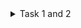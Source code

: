 
<details>
	<summary>Task 1 and 2  </summary>
	
# Day 0 
We start by creating a high-level model of the entire RISC-V processor using C code, which acts as a clear specification of how the processor should behave. Using tools like RISC-V GCC, we compile and run applications on this model to verify that it works correctly. Once we are confident that the C model accurately represents the processor, we transition to writing the actual hardware description in Verilog. This Verilog code includes only the processor’s core logic and instruction set, while peripherals and other modules—called IP blocks—are kept separate and reused as needed. These IP blocks may include analog components, pre-designed macros, or gate-level netlists that have already been proven and validated. By integrating the processor core with these peripherals and IP blocks, we build a complete System on Chip (SoC). To ensure everything functions as expected, we run the same applications on the Verilog hardware model and check that its output matches the behavior of the original C specification. It’s important to note the key difference between microcontrollers and microprocessors: microcontrollers are complete systems on a single chip, including CPU, memory, and peripherals, optimized for embedded, specific tasks with low cost and power consumption; microprocessors, on the other hand, consist only of the CPU core and require external memory and peripherals, making them more powerful and flexible for complex systems like PCs. After the Verilog RTL is finalized, it’s converted into gate-level logic—made up of AND, OR gates, flip-flops, and transistors—without any high-level constructs like if-statements. This stage involves placing and routing these gates to create a physical layout, which is saved in a GDSII file. The GDSII file contains the necessary information for the chip fabricator to manufacture the design. Before sending to the factory (a step called “tape-out”), the design undergoes strict checks such as Design Rule Checks (DRC) and Layout Versus Schematic (LVS). Once the chips are produced (“tape-in”), they are connected to peripherals and programmed. We verify that the output from the physical chip matches the expected outputs from previous stages, ensuring consistency. The entire process typically takes about 14 months due to testing and production cycles, and our processors usually run at speeds between 100 MHz and 130 MHz. Interestingly, the original Arduino boards used a RISC-V chip as well.


## Yosys

<img width="575" alt="yosys" src="Photos/Screenshot from 2025-09-20 21-01-08.png">
<img width="575" alt="yosys" src="Photos/Screenshot from 2025-09-20 21-02-48.png">

## Iverilog

<img width="702" alt="iverilog" src="Photos/Screenshot from 2025-09-20 21-03-36.png">
<img width="702" alt="iverilog" src="Photos/Screenshot from 2025-09-20 21-04-25.png">

## NGSpice

<img width="702" alt="iverilog" src="Photos/Screenshot from 2025-09-20 21-22-51.png">

## GTKWave

<img width="604" alt="gtkwave2" src="Photos/Screenshot from 2025-09-20 23-31-01.png">


## Magic

<img width="604" alt="gtkwave2" src="Photos/Screenshot from 2025-09-20 21-29-20.png">

<img width="1008" alt="gtkwave1" src="Photos/Screenshot from 2025-09-20 21-29-53.png">
<img width="1008" alt="gtkwave1" src="Photos/Screenshot from 2025-09-20 21-29-56.png">


# Open Lane

## Dependencies 

<img width="604" alt="gtkwave2" src="Photos/Screenshot from 2025-09-20 21-35-18.png">
<img width="1008" alt="gtkwave1" src="Photos/Screenshot from 2025-09-20 21-36-25.png">
<img width="1008" alt="gtkwave1" src="Photos/Screenshot from 2025-09-20 21-36-34.png">

## PDK Tools

<img width="604" alt="gtkwave2" src="Photos/Screenshot from 2025-09-20 22-49-43.png">

<img width="1008" alt="gtkwave1" src="Photos/Screenshot from 2025-09-20 22-49-52.png">
</details>

